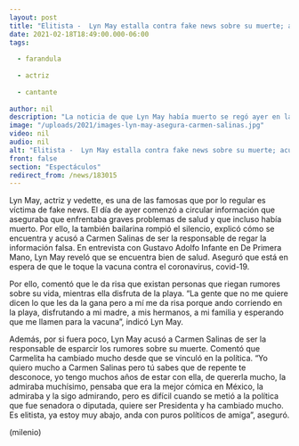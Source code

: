 ```yaml
---
layout: post
title: "Elitista -  Lyn May estalla contra fake news sobre su muerte; acusa a Carmen Salinas"
date: 2021-02-18T18:49:00.000-06:00
tags:
  
  - farandula
  
  - actriz
  
  - cantante
  
author: nil
description: "La noticia de que Lyn May había muerto se regó ayer en las redes sociales. Por ello, la vedette rompió el silencio y aseguró que Carmen Salinas esparció los rumores. "
image: "/uploads/2021/images-lyn-may-asegura-carmen-salinas.jpg"
video: nil
audio: nil
alt: "Elitista -  Lyn May estalla contra fake news sobre su muerte; acusa a Carmen Salinas"
front: false
section: "Espectáculos"
redirect_from: /news/183015
---
```


Lyn May, actriz y vedette, es una de las famosas que por lo regular es víctima de fake news. El día de ayer comenzó a circular información que aseguraba que enfrentaba graves problemas de salud y que incluso había muerto. Por ello, la también bailarina rompió el silencio, explicó cómo se encuentra y acusó a Carmen Salinas de ser la responsable de regar la información falsa. En entrevista con Gustavo Adolfo Infante en De Primera Mano, Lyn May reveló que se encuentra bien de salud. Aseguró que está en espera de que le toque la vacuna contra el coronavirus, covid-19. 

Por ello, comentó que le da risa que existan personas que riegan rumores sobre su vida, mientras ella disfruta de la playa. “La gente que no me quiere dicen lo que les da la gana pero a mí me da risa porque ando corriendo en la playa, disfrutando a mi madre, a mis hermanos, a mi familia y esperando que me llamen para la vacuna”, indicó Lyn May. 

Además, por si fuera poco, Lyn May acusó a Carmen Salinas de ser la responsable de esparcir los rumores sobre su muerte. Comentó que Carmelita ha cambiado mucho desde que se vinculó en la política. “Yo quiero mucho a Carmen Salinas pero tú sabes que de repente te desconoce, yo tengo muchos años de estar con ella, de quererla mucho, la admiraba muchísimo, pensaba que era la mejor cómica en México, la admiraba y la sigo admirando, pero es difícil cuando se metió a la política que fue senadora o diputada, quiere ser Presidenta y ha cambiado mucho. Es elitista, ya estoy muy abajo, anda con puros políticos de amiga”, aseguró. 

(milenio)